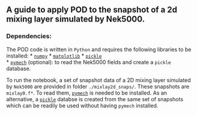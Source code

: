 ## A guide to apply POD to the snapshot of a 2d mixing layer simulated by Nek5000.


### Dependencies: 
The POD code is written in `Python` and requires the following libraries to be installed:
    * [`numpy`](https://numpy.org/)
    * [`matplotlib`](https://matplotlib.org/)
    * [`pickle`](https://docs.python.org/3/library/pickle.html#module-pickle)    
    * [`pymech`](https://pymech.readthedocs.io/en/latest/) (optional): to read the Nek5000 fields and create a `pickle` database. 

To run the notebook, a set of snapshot data of a 2D mixing layer simulated by `Nek5000` are provided in folder `./mixlay2d_snaps/`. 
These snapshots are `mixlay0.f*`. To read them, [`pymech`](https://pymech.readthedocs.io/en/latest/) is needed to be installed. 
As an alternative, a [`pickle`](https://docs.python.org/3/library/pickle.html#module-pickle) databse is created from the same set of snapshots which can be readily be used without having `pymech` installed. 

